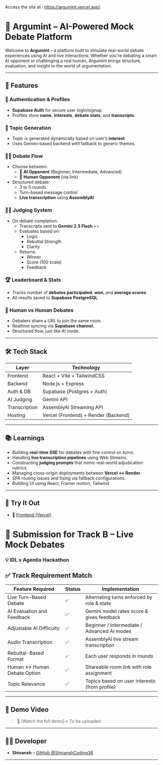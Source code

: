 Access the site at : https://argumint.vercel.app/

# 🧠 Argumint – AI-Powered Mock Debate Platform

Welcome to **Argumint** – a platform built to simulate real-world debate experiences using AI and live interactions. Whether you're debating a smart AI opponent or challenging a real human, Argumint brings structure, evaluation, and insight to the world of argumentation.

---

## 🧩 Features

### 🔐 Authentication & Profiles
- **Supabase Auth** for secure user login/signup.
- Profiles store **name**, **interests**, **debate stats**, and **transcripts**.

### 🎯 Topic Generation
- Topic is generated dynamically based on user’s **interest**.
- Uses Gemini-based backend with fallback to generic themes.

### 🧑‍💻 Debate Flow
- Choose between:
  - 🤖 **AI Opponent** (Beginner, Intermediate, Advanced)
  - 👤 **Human Opponent** (via link)
- Structured debate:
  - 3 to 5 rounds
  - Turn-based message control
  - **Live transcription** using **AssemblyAI**

### 🧑‍⚖️ Judging System
- On debate completion:
  - Transcripts sent to **Gemini 2.5 Flash** ==
  - Evaluates based on:
    - Logic
    - Rebuttal Strength
    - Clarity
  - Returns:
    - Winner
    - Score (100 scale)
    - Feedback

### 🏆 Leaderboard & Stats
- Tracks number of **debates participated**, **won**, and **average scores**
- All results saved to **Supabase PostgreSQL**

### 💬 Human vs Human Debates
- Debaters share a URL to join the same room.
- Realtime syncing via **Supabase channel**.
- Structured flow, just like AI mode.

---

## 🛠 Tech Stack

| Layer        | Technology                     |
|--------------|-------------------------------|
| Frontend     | React + Vite + TailwindCSS     |
| Backend      | Node.js + Express              |
| Auth & DB    | Supabase (Postgres + Auth)     |
| AI Judging   | Gemini API                     |
| Transcription| AssemblyAI Streaming API       |
| Hosting      | Vercel (Frontend) + Render (Backend) |

---

## 📚 Learnings

- Building **real-time SSE** for debates with fine control on turns.
- Handling **live transcription pipelines** using Web Streams.
- Constructing **judging prompts** that mimic real-world adjudication rubrics.
- Managing cross-origin deployments between **Vercel ↔ Render**.
- SPA routing issues and fixing via fallback configurations.
- Building UI using React, Framer motion, Tailwind

---

## 🧪 Try It Out

- 🔗 [Frontend (Vercel)](https://argumint.vercel.app)

# 🎯 Submission for Track B – Live Mock Debates  
### 💡 IDL x Agentix Hackathon


## ✅ Track Requirement Match

| Feature Required                   | Status   | Implementation                                 |
|-----------------------------------|----------|------------------------------------------------|
| Live Turn-Based Debate            | ✅        | Alternating turns enforced by role & state     |
| AI Evaluation and Feedback        | ✅        | Gemini model rates score & gives feedback |
| Adjustable AI Difficulty          | ✅        | Beginner / Intermediate / Advanced AI modes    |
| Audio Transcription               | ✅        | AssemblyAI live stream transcription           |
| Rebuttal-Based Format             | ✅        | Each user responds in rounds                   |
| Human ↔ Human Debate Option       | ✅        | Shareable room link with role assignment       |
| Topic Relevance                   | ✅        | Topics based on user interests (from profile)  |

---
## 🎥 Demo Video

> 🔗 [Watch the full demo]-> To be uploaded

---

## 👨‍💻 Developer

- **Shivansh** – [GitHub @ShivanshCoding36](https://github.com/ShivanshCoding36)

---
